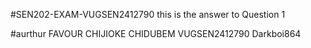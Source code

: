 #SEN202-EXAM-VUGSEN2412790
this is the answer to Question 1

#aurthur 
FAVOUR CHIJIOKE CHIDUBEM
VUGSEN2412790
Darkboi864
